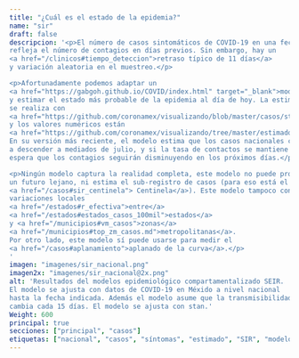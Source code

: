 ```yaml
---
title: "¿Cuál es el estado de la epidemia?"
name: "sir"
draft: false
descripcion: '<p>El número de casos sintomáticos de COVID-19 en una fecha
refleja el número de contagios en días previos. Sin embargo, hay un
<a href="/clinicos#tiempo_deteccion">retraso típico de 11 días</a>
y variación aleatoria en el muestreo.</p>

<p>Afortunadamente podemos adaptar un
<a href="https://gabgoh.github.io/COVID/index.html" target="_blank">modelo epidemiológico SEIR</a>
y estimar el estado más probable de la epidemia al día de hoy. La estimación
se realiza con
<a href="https://github.com/coronamex/visualizando/blob/master/casos/stan_seir.r" target="_blank">este código</a>
y los valores numéricos están
<a href="https://github.com/coronamex/visualizando/tree/master/estimados" target="_blank">aquí</a>.
En su versión más reciente, el modelo estima que los casos nacionales comenzaron
a descender a mediados de julio, y si la tasa de contactos se mantiene se
espera que los contagios seguirán disminuyendo en los próximos días.</p>

<p>Ningún modelo captura la realidad completa, este modelo no puede pronosticar
un futuro lejano, ni estima el sub-registro de casos (para eso está el sistema
<a href="/casos#sir_centinela"> Centinela</a>). Este modelo tampoco considera
variaciones locales
<a href="/estados#r_efectiva">entre</a>
<a href="/estados#estados_casos_100mil">estados</a>
y <a href="/municipios#vm_casos">zonas</a>
<a href="/municipios#top_zm_casos.md">metropolitanas</a>.
Por otro lado, este modelo sí puede usarse para medir el
<a href="/casos#aplanamiento">aplanado de la curva</a>.</p>
'
imagen: "imagenes/sir_nacional.png"
imagen2x: "imagenes/sir_nacional@2x.png"
alt: 'Resultados del modelos epidemiológico compartamentalizado SEIR.
El modelo se ajusta con datos de COVID-19 en Méxido a nivel nacional
hasta la fecha indicada. Además el modelo asume que la transmisibilidad
cambia cada 15 días. El modelo se ajusta con stan.'
Weight: 600
principal: true
secciones: ["principal", "casos"]
etiquetas: ["nacional", "casos", "síntomas", "estimado", "SIR", "modelo"]
---
```

